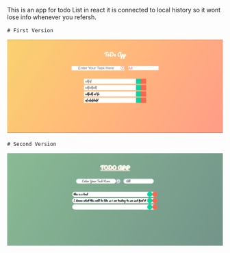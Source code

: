 This is an app for todo List in react it is connected to local history so it wont lose info whenever you refersh.

    # First Version
![alt text](https://github.com/MahyarFardin/ToDo/blob/master/public/Screenshot%20from%202022-04-12%2016-18-45.png)

    # Second Version
![alt text](https://github.com/MahyarFardin/ToDo/blob/master/public/Screenshot%20from%202022-04-12%2017-16-19.png)
